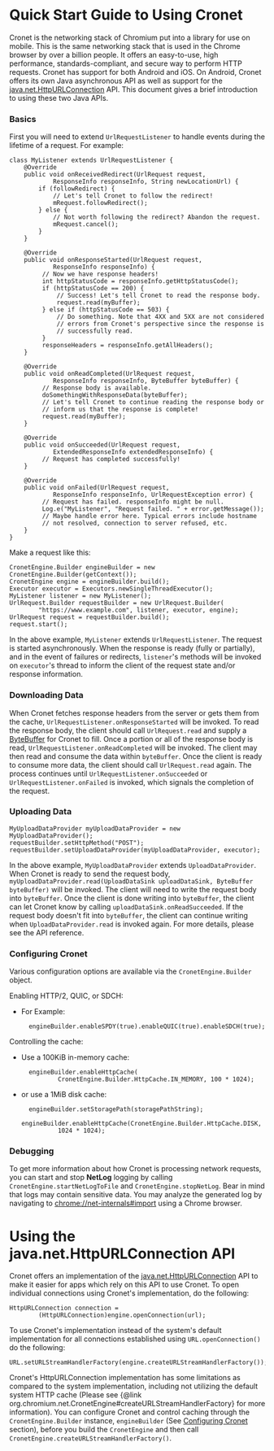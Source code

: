 # Quick Start Guide to Using Cronet
Cronet is the networking stack of Chromium put into a library for use on
mobile. This is the same networking stack that is used in the Chrome browser
by over a billion people. It offers an easy-to-use, high performance,
standards-compliant, and secure way to perform HTTP requests. Cronet has support
for both Android and iOS. On Android, Cronet offers its own Java asynchronous
API as well as support for the [java.net.HttpURLConnection] API.
This document gives a brief introduction to using these two Java APIs.

### Basics
First you will need to extend `UrlRequestListener` to handle
events during the lifetime of a request. For example:

    class MyListener extends UrlRequestListener {
        @Override
        public void onReceivedRedirect(UrlRequest request,
                ResponseInfo responseInfo, String newLocationUrl) {
            if (followRedirect) {
                // Let's tell Cronet to follow the redirect!
                mRequest.followRedirect();
            } else {
                // Not worth following the redirect? Abandon the request.
                mRequest.cancel();
            }
        }

        @Override
        public void onResponseStarted(UrlRequest request,
                ResponseInfo responseInfo) {
             // Now we have response headers!
             int httpStatusCode = responseInfo.getHttpStatusCode();
             if (httpStatusCode == 200) {
                 // Success! Let's tell Cronet to read the response body.
                 request.read(myBuffer);
             } else if (httpStatusCode == 503) {
                 // Do something. Note that 4XX and 5XX are not considered
                 // errors from Cronet's perspective since the response is
                 // successfully read.
             }
             responseHeaders = responseInfo.getAllHeaders();
        }

        @Override
        public void onReadCompleted(UrlRequest request,
                ResponseInfo responseInfo, ByteBuffer byteBuffer) {
             // Response body is available.
             doSomethingWithResponseData(byteBuffer);
             // Let's tell Cronet to continue reading the response body or
             // inform us that the response is complete!
             request.read(myBuffer);
        }

        @Override
        public void onSucceeded(UrlRequest request,
                ExtendedResponseInfo extendedResponseInfo) {
             // Request has completed successfully!
        }

        @Override
        public void onFailed(UrlRequest request,
                ResponseInfo responseInfo, UrlRequestException error) {
             // Request has failed. responseInfo might be null.
             Log.e("MyListener", "Request failed. " + error.getMessage());
             // Maybe handle error here. Typical errors include hostname
             // not resolved, connection to server refused, etc.
        }
    }

Make a request like this:

    CronetEngine.Builder engineBuilder = new CronetEngine.Builder(getContext());
    CronetEngine engine = engineBuilder.build();
    Executor executor = Executors.newSingleThreadExecutor();
    MyListener listener = new MyListener();
    UrlRequest.Builder requestBuilder = new UrlRequest.Builder(
            "https://www.example.com", listener, executor, engine);
    UrlRequest request = requestBuilder.build();
    request.start();

In the above example, `MyListener` extends `UrlRequestListener`. The request
is started asynchronously. When the response is ready (fully or partially), and
in the event of failures or redirects, `listener`'s methods will be invoked on
`executor`'s thread to inform the client of the request state and/or response
information.

### Downloading Data
When Cronet fetches response headers from the server or gets them from the
cache, `UrlRequestListener.onResponseStarted` will be invoked. To read the
response body, the client should call `UrlRequest.read` and supply a
[ByteBuffer] for Cronet to fill. Once a portion or all of
the response body is read, `UrlRequestListener.onReadCompleted` will be invoked.
The client may then read and consume the data within `byteBuffer`.
Once the client is ready to consume more data, the client should call
`UrlRequest.read` again. The process continues until
`UrlRequestListener.onSucceeded` or `UrlRequestListener.onFailed` is invoked,
which signals the completion of the request.

### Uploading Data
    MyUploadDataProvider myUploadDataProvider = new MyUploadDataProvider();
    requestBuilder.setHttpMethod("POST");
    requestBuilder.setUploadDataProvider(myUploadDataProvider, executor);

In the above example, `MyUploadDataProvider` extends `UploadDataProvider`.
When Cronet is ready to send the request body,
`myUploadDataProvider.read(UploadDataSink uploadDataSink,
ByteBuffer byteBuffer)` will be invoked. The client will need to write the
request body into `byteBuffer`. Once the client is done writing into
`byteBuffer`, the client can let Cronet know by calling
`uploadDataSink.onReadSucceeded`. If the request body doesn't fit into
`byteBuffer`, the client can continue writing when `UploadDataProvider.read` is
invoked again. For more details, please see the API reference.

### <a id=configuring-cronet></a> Configuring Cronet
Various configuration options are available via the `CronetEngine.Builder`
object.

Enabling HTTP/2, QUIC, or SDCH:

- For Example:

        engineBuilder.enableSPDY(true).enableQUIC(true).enableSDCH(true);

Controlling the cache:

- Use a 100KiB in-memory cache:

        engineBuilder.enableHttpCache(
                CronetEngine.Builder.HttpCache.IN_MEMORY, 100 * 1024);

- or use a 1MiB disk cache:

        engineBuilder.setStoragePath(storagePathString);
        engineBuilder.enableHttpCache(CronetEngine.Builder.HttpCache.DISK,
                1024 * 1024);

### Debugging
To get more information about how Cronet is processing network
requests, you can start and stop **NetLog** logging by calling
`CronetEngine.startNetLogToFile` and `CronetEngine.stopNetLog`.
Bear in mind that logs may contain sensitive data. You may analyze the
generated log by navigating to [chrome://net-internals#import] using a
Chrome browser.

# Using the java.net.HttpURLConnection API
Cronet offers an implementation of the [java.net.HttpURLConnection] API to make
it easier for apps which rely on this API to use Cronet.
To open individual connections using Cronet's implementation, do the following:

    HttpURLConnection connection =
            (HttpURLConnection)engine.openConnection(url);

To use Cronet's implementation instead of the system's default implementation
for all connections established using `URL.openConnection()` do the following:

    URL.setURLStreamHandlerFactory(engine.createURLStreamHandlerFactory());

Cronet's
HttpURLConnection implementation has some limitations as compared to the system
implementation, including not utilizing the default system HTTP cache (Please
see {@link org.chromium.net.CronetEngine#createURLStreamHandlerFactory} for
more information).
You can configure Cronet and control caching through the
`CronetEngine.Builder` instance, `engineBuilder`
(See [Configuring Cronet](#configuring-cronet) section), before you build the
`CronetEngine` and then call `CronetEngine.createURLStreamHandlerFactory()`.

[ByteBuffer]: https://developer.android.com/reference/java/nio/ByteBuffer.html
[chrome://net-internals#import]: chrome://net-internals#import
[java.net.HttpURLConnection]: https://developer.android.com/reference/java/net/HttpURLConnection.html
